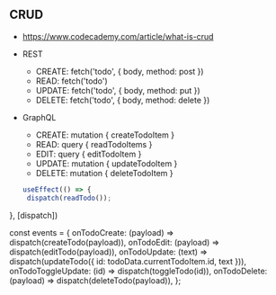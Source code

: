 ## CRUD

- https://www.codecademy.com/article/what-is-crud
 - REST
   - CREATE: fetch('todo', { body, method: post })
   - READ: fetch('todo')
   - UPDATE: fetch('todo', { body, method: put })
   - DELETE: fetch('todo', { body, method: delete })
 - GraphQL
   - CREATE: mutation { createTodoItem }
   - READ: query { readTodoItems } 
   - EDIT: query { editTodoItem }
   - UPDATE: mutation { updateTodoItem }
   - DELETE: mutation { deleteTodoItem }

   ```jsx
   useEffect(() => {
    dispatch(readTodo());
  }, [dispatch])

   const events = {
    onTodoCreate: (payload) => dispatch(createTodo(payload)),
    onTodoEdit: (payload) => dispatch(editTodo(payload)),
    onTodoUpdate: (text) =>
      dispatch(updateTodo({ id: todoData.currentTodoItem.id, text })),
    onTodoToggleUpdate: (id) => dispatch(toggleTodo(id)),
    onTodoDelete: (payload) => dispatch(deleteTodo(payload)),
  };
  ```
